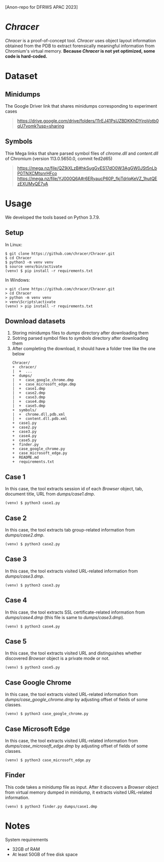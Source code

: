 [Anon-repo for DFRWS APAC 2023]

# *Chracer*

*Chracer* is a proof-of-concept tool. *Chracer* uses object layout information obtained from the PDB to extract forensically meaningful information from Chromium's virtual memory. **Because *Chracer* is not yet optimized, some code is hard-coded.**

# Dataset

## Minidumps

The Google Driver link that shares minidumps corresponding to experiment cases
> https://drive.google.com/drive/folders/11rEJ41PsUZBDKKhDYjrpVotb0qU7vomk?usp=sharing

## Symbols

Thie Mega links that share parsed symbol files of _chrome.dll_ and _content.dll_ of Chromium (version 113.0.5650.0, commit fed2d65)
> https://mega.nz/file/QZ9iXLzB#hkSugGvES17dO0W3AgGW0JSt5nLbP0TNXCMtsnrHFco
> https://mega.nz/file/YJ000Q6A#r6ERyaucP60P_fkjTdrlqKeVZ_1hutQEzEXUMyQE7yA

# Usage

We developed the tools based on Python 3.7.9.

## Setup

In Linux:
```
$ git clone https://github.com/chracer/Chracer.git
$ cd Chracer
$ python3 -m venv venv
$ source venv/bin/activate
(venv) $ pip install -r requirements.txt
```

In Windows:
```
> git clone https://github.com/chracer/Chracer.git
> cd Chracer
> python -m venv venv
> venv\Scripts\activate
(venv) > pip install -r requirements.txt
```

## Download datasets

1. Storing minidumps files to _dumps_ directory after downloading them
2. Sotring parsed symbol files to _symbols_ directory after downloading them
3. After completing the download, it should have a folder tree like the one below
    ```
    Chracer/
    +  chracer/
    |  +  ...
    +  dumps/
    |  +  case_google_chrome.dmp
    |  +  case_microsoft_edge.dmp
    |  +  case1.dmp
    |  +  case2.dmp
    |  +  case3.dmp
    |  +  case4.dmp
    |  +  case5.dmp
    +  symbols/
    |  +  chrome.dll.pdb.xml
    |  +  content.dll.pdb.xml
    +  case1.py
    +  case2.py
    +  case3.py
    +  case4.py
    +  case5.py
    +  finder.py
    +  case_google_chrome.py
    +  case_microsoft_edge.py
    +  README.md
    +  requirements.txt
    ```

## Case 1

In this case, the tool extracts session id of each _Browser_ object, tab, document title, URL from _dumps/case1.dmp_. 

```
(venv) $ python3 case1.py
```

## Case 2

In this case, the tool extracts tab group-related information from _dumps/case2.dmp_.

```
(venv) $ python3 case2.py
```

## Case 3

In this case, the tool extracts visited URL-related information from _dumps/case3.dmp_.

```
(venv) $ python3 case3.py
```

## Case 4

In this case, the tool extracts SSL certificate-related information from _dumps/case4.dmp_ (this file is same to _dumps/case3.dmp_).

```
(venv) $ python3 case4.py
```

## Case 5

In this case, the tool extracts visited URL and distinguishes whether discovered _Browser_ object is a private mode or not.

```
(venv) $ python3 case5.py
```

## Case Google Chrome

In this case, the tool extracts visited URL-related information from _dumps/case\_google\_chrome.dmp_ by adjusting offset of fields of some classes.

```
(venv) $ python3 case_google_chrome.py
```

## Case Microsoft Edge

In this case, the tool extracts visited URL-related information from _dumps/case\_microsoft\_edge.dmp_ by adjusting offset of fields of some classes.

```
(venv) $ python3 case_microsoft_edge.py
```

## Finder

This code takes a minidump file as input. After it discovers a _Browser_ object from virtual memory dumped in minidump, it extracts visited URL-related information.

```
(venv) $ python3 finder.py dumps/case1.dmp
```

# Notes

System requirements
- 32GB of RAM
- At least 50GB of free disk space